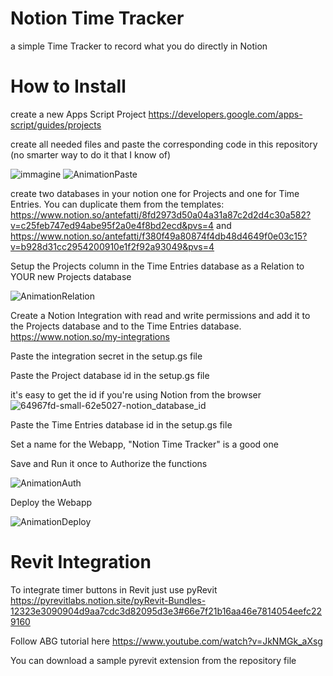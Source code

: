 # Notion Time Tracker
a simple Time Tracker to record what you do directly in Notion

# How to Install
create a new Apps Script Project https://developers.google.com/apps-script/guides/projects

create all needed files and paste the corresponding code in this repository (no smarter way to do it that I know of)

![immagine](https://github.com/pierpaolo-canini/Notion-Time-Tracker/assets/52198643/b7c3edd3-6c3d-45a4-af70-b3a49a4dbed3)
![AnimationPaste](https://github.com/pierpaolo-canini/Notion-Time-Tracker/assets/52198643/2822961e-2748-4567-a2e4-8647cec6d0e3)

create two databases in your notion one for Projects and one for Time Entries. You can duplicate them from the templates: https://www.notion.so/antefatti/8fd2973d50a04a31a87c2d2d4c30a582?v=c25feb747ed94abe95f2a0e4f8bd2ecd&pvs=4 and https://www.notion.so/antefatti/f380f49a80874f4db48d4649f0e03c15?v=b928d31cc2954200910e1f2f92a93049&pvs=4

Setup the Projects column in the Time Entries database as a Relation to YOUR new Projects database

![AnimationRelation](https://github.com/pierpaolo-canini/Notion-Time-Tracker/assets/52198643/fddc49e5-5593-497c-9a54-0ac699573833)


Create a Notion Integration with read and write permissions and add it to the Projects database and to the Time Entries database. https://www.notion.so/my-integrations

Paste the integration secret in the setup.gs file

Paste the Project database id in the setup.gs file

it's easy to get the id if you're using Notion from the browser
![64967fd-small-62e5027-notion_database_id](https://github.com/pierpaolo-canini/Notion-Time-Tracker/assets/52198643/ba322fd2-c96c-4b46-a618-20fc88299feb)

Paste the Time Entries database id in the setup.gs file

Set a name for the Webapp, "Notion Time Tracker" is a good one

Save and Run it once to Authorize the functions

![AnimationAuth](https://github.com/pierpaolo-canini/Notion-Time-Tracker/assets/52198643/2e498569-2fbd-4ddd-818d-de100cddc16c)

Deploy the Webapp

![AnimationDeploy](https://github.com/pierpaolo-canini/Notion-Time-Tracker/assets/52198643/e8e92302-5317-430b-82a4-ff07df59faa5)

# Revit Integration
To integrate timer buttons in Revit just use pyRevit https://pyrevitlabs.notion.site/pyRevit-Bundles-12323e3090904d9aa7cdc3d82095d3e3#66e7f21b16aa46e7814054eefc229160

Follow ABG tutorial here https://www.youtube.com/watch?v=JkNMGk_aXsg

You can download a sample pyrevit extension from the repository file
